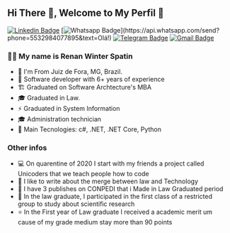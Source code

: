 ## Hi There 👋, Welcome to My Perfil :flags:

[![Linkedin Badge](https://img.shields.io/badge/-LinkedIn-blue?style=for-the-badge&logo=Linkedin&logoColor=white&link=https://www.linkedin.com/in/leonardo-luis-de-vargas/)](https://www.linkedin.com/in/renan-spatin/)
[![Whatsapp Badge](https://img.shields.io/badge/-Whatsapp-4CA143?style=for-the-badge&labelColor=4CA143&logo=whatsapp&logoColor=white&link=https://api.whatsapp.com/send?phone=5549988239222&text=Olá!)](https://api.whatsapp.com/send?phone=5532984077895&text=Olá!)
[![Telegram Badge](https://img.shields.io/badge/-Telegram-1ca0f1?style=for-the-badge&labelColor=1ca0f1&logo=telegram&logoColor=white&link=https://t.me/LeoVargas)](https://t.me/rwspatin)
[![Gmail Badge](https://img.shields.io/badge/-Gmail-c14438?style=for-the-badge&logo=Gmail&logoColor=white&link=mailto:leu1607@gmail.com)](mailto:rwspatin@gmail.com)

### 👨‍🚀 My name is Renan Winter Spatin

- :round_pushpin: I'm From Juiz de Fora, MG, Brazil.
- :triangular_flag_on_post: Software developer with 6+ years of experience
- 🏗 Graduated on Software Archtecture's MBA
- 🎓 Graduated in Law.
- ⚡ Graduated in System Information
- 🎓 Administration technician
- 🚀 Main Tecnologies: c#, .NET, .NET Core, Python

### Other infos
- :computer: On quarentine of 2020 I start with my friends a project called Unicoders that we teach people how to code
- :newspaper: I like to write about the merge between law and Technology
- :book: I have 3 publishes on CONPEDI that i Made in Law Graduated period
- :scroll: In the law graduate, I participated in the first class of a restricted group to study about scientific research
- :star: In the First year of Law graduate I received a academic merit um cause of my grade medium stay more than 90 points
